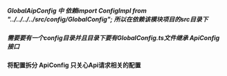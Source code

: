 
##### GlobalAipConfig 中 依赖import ConfigImpl from "../../../../src/config/GlobalConfig"; 所以在依赖该模块项目的src目录下

##### 需要要有一个config目录并且目录下要有GlobalConfig.ts文件继承 ApiConfig接口

#### 将配置拆分 ApiConfig 只关心Api请求相关的配置
